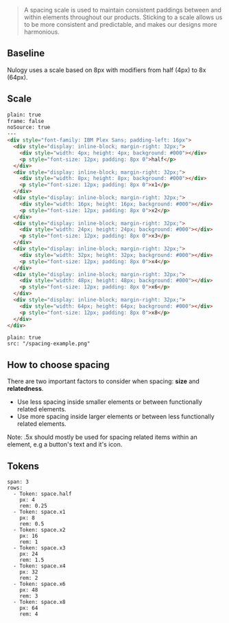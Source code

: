 > A spacing scale is used to maintain consistent paddings between and within elements throughout our products. Sticking to a scale allows us to be more consistent and predictable, and makes our designs more harmonious.

## Baseline
Nulogy uses a scale based on 8px with modifiers from half (4px) to 8x (64px).

## Scale

```html
plain: true
frame: false
noSource: true
---
<div style="font-family: IBM Plex Sans; padding-left: 16px">
  <div style="display: inline-block; margin-right: 32px;">
  	<div style="width: 4px; height: 4px; background: #000"></div>
  	<p style="font-size: 12px; padding: 8px 0">half</p>
  </div>
  <div style="display: inline-block; margin-right: 32px;">
  	<div style="width: 8px; height: 8px; background: #000"></div>
    <p style="font-size: 12px; padding: 8px 0">x1</p>
  </div>
  <div style="display: inline-block; margin-right: 32px;">
  	<div style="width: 16px; height: 16px; background: #000"></div>
  	<p style="font-size: 12px; padding: 8px 0">x2</p>
  </div>
  <div style="display: inline-block; margin-right: 32px;">
  	<div style="width: 24px; height: 24px; background: #000"></div>
  	<p style="font-size: 12px; padding: 8px 0">x3</p>
  </div>
  <div style="display: inline-block; margin-right: 32px;">
  	<div style="width: 32px; height: 32px; background: #000"></div>
  	<p style="font-size: 12px; padding: 8px 0">x4</p>
  </div>
  <div style="display: inline-block; margin-right: 32px;">
  	<div style="width: 48px; height: 48px; background: #000"></div>
  	<p style="font-size: 12px; padding: 8px 0">x6</p>
  </div>
  <div style="display: inline-block; margin-right: 32px;">
  	<div style="width: 64px; height: 64px; background: #000"></div>
  	<p style="font-size: 12px; padding: 8px 0">x8</p>
  </div>
</div>
```

```image
plain: true
src: "/spacing-example.png"
```

## How to choose spacing
There are two important factors to consider when spacing: **size** and **relatedness**.

* Use less spacing inside smaller elements or between functionally related elements.
* Use more spacing inside larger elements or between less functionally related elements.

Note: .5x should mostly be used for spacing related items within an element, e.g a button's text and it's icon.

## Tokens

```table
span: 3
rows:
  - Token: space.half
    px: 4
    rem: 0.25
  - Token: space.x1
    px: 8
    rem: 0.5
  - Token: space.x2
    px: 16
    rem: 1
  - Token: space.x3
    px: 24
    rem: 1.5
  - Token: space.x4
    px: 32
    rem: 2
  - Token: space.x6
    px: 48
    rem: 3
  - Token: space.x8
    px: 64
    rem: 4
```
